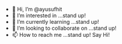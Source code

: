 - 👋 Hi, I’m @ayusufhit
- 👀 I’m interested in ...stand up!
- 🌱 I’m currently learning ...stand up!
- 💞️ I’m looking to collaborate on ...stand up!
- 📫 How to reach me ...stand up! Say Hi!

<!---
ayusufhit/ayusufhit is a ✨ special ✨ repository because its `README.md` (this file) appears on your GitHub profile.
You can click the Preview link to take a look at your changes.
--->
